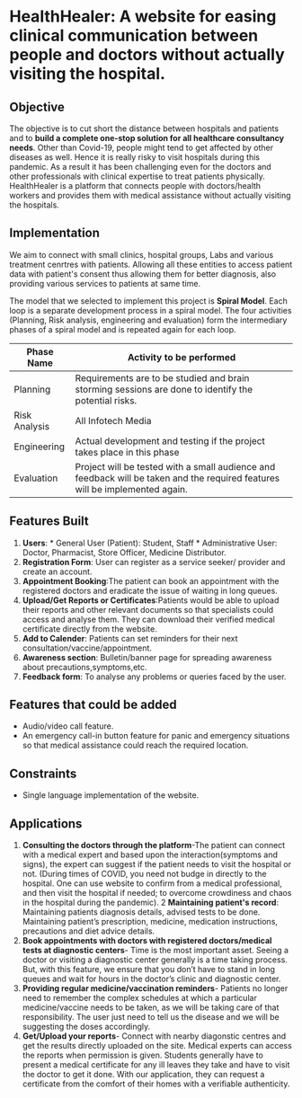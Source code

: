 # HealthHealer: A website for easing clinical communication between people and doctors without actually visiting the hospital.

## Objective
The objective is to cut short the distance between hospitals and patients and to **build a complete one-stop solution for all healthcare consultancy needs**. Other than Covid-19, people might tend to get affected by other diseases as well. Hence it is really risky to visit hospitals during this pandemic. As a result it has been challenging even for the doctors and other professionals with clinical expertise to treat patients physically. HealthHealer is a platform that connects people with doctors/health workers and provides them with medical assistance without actually visiting the hospitals.

## Implementation
We aim to connect with small clinics, hospital groups, Labs and various treatment cenrtres with patients. Allowing all these entities to access patient data with patient's consent thus allowing them for better diagnosis, also providing various services to patients at same time.

The model that we selected to implement this project is **Spiral Model**. Each loop is a separate development process in a spiral model. The four activities (Planning, Risk analysis, engineering and evaluation) form the intermediary phases of a spiral model and is repeated again for each loop.

| Phase Name | Activity to be performed | 
| ------ | ------ | 
| Planning |Requirements are to be studied and brain storming sessions are done to identify the potential risks. | 
| Risk Analysis | All Infotech Media | 
| Engineering| Actual development and testing if the project takes place in this phase | 
| Evaluation | Project will be tested with a small audience and feedback will be taken and the required features will be implemented again. |  

## Features Built
1. **Users**: * General User (Patient): Student, Staff * Administrative User: Doctor, Pharmacist, Store Officer, Medicine Distributor.
2. **Registration Form**: User can register as a service seeker/ provider and create an account.
3. **Appointment Booking**:The patient can book an appointment with the registered doctors and eradicate the issue of waiting in long queues.
4. **Upload/Get Reports or Certificates**:Patients would be able to upload their reports and other relevant documents so that specialists could access and analyse them. They can download their verified medical certificate directly from the website.
5. **Add to Calender**: Patients can set reminders for their next consultation/vaccine/appointment.
6. **Awareness section**: Bulletin/banner page for spreading awareness about precautions,symptoms,etc.
7. **Feedback form**: To analyse any problems or queries faced by the user.

## Features that could be added
- Audio/video call feature.
- An emergency call-in button feature for panic and emergency situations so that medical assistance could reach the required location.

## Constraints
- Single language implementation of the website.

## Applications
1. **Consulting the doctors through the platform**-The patient can connect with a medical expert and based upon the interaction(symptoms and signs), the expert can suggest if the patient needs to visit the hospital or not. (During times of COVID, you need not budge in directly to the hospital. One can use website to confirm from a medical professional, and then visit the hospital if needed; to overcome crowdiness and chaos in the hospital during the pandemic).
2 **Maintaining patient's record**: Maintaining patients diagnosis details, advised tests to be done. Maintaining patient’s prescription, medicine, medication instructions, precautions and diet advice details.
3. **Book appointments with doctors with registered doctors/medical tests at diagnostic centers**- Time is the most important asset. Seeing a doctor or visiting a diagnostic center generally is a time taking process. But, with this feature, we ensure that you don’t have to stand in long queues and wait for hours in the doctor’s clinic and diagnostic center.
4. **Providing regular medicine/vaccination reminders**- Patients no longer need to remember the complex schedules at which a particular medicine/vaccine needs to be taken, as we will be taking care of that responsibility. The user just need to tell us the disease and we will be suggesting the doses accordingly.
5. **Get/Upload your reports**- Connect with nearby diagonstic centres and get the results directly uploaded on the site. Medical experts can access the reports when permission is given. Students generally have to present a medical certificate for any ill leaves they take and have to visit the doctor to get it done. With our application, they can request a certificate from the comfort of their homes with a verifiable authenticity.
